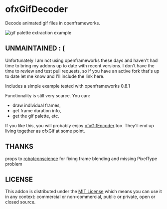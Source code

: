 # ofxGifDecoder

Decode animated gif files in openframeworks. 

![gif palette extraction example](http://ofxgif.jesusgollonet.com/img/gifdecoder.jpg)

## UNMAINTAINED : (

Unfortunately I am not using openframeworks these days and haven't had time to bring my addons up to date with recent versions. I don't have the time to review and test pull requests, so if you have an active fork that's up to date let me know and I'll include the link here.


Includes a simple example tested with openframeworks 0.8.1

Functionality is still very scarce. You can:

- draw individual frames, 
- get frame duration info, 
- get the gif palette, etc.

If you like this, you will probably enjoy [ofxGifEncoder](https://github.com/jesusgollonet/ofxGifEncoder) too.
They'll end up living together as ofxGif at some point.

## THANKS
props to [robotconscience](https://github.com/robotconscience/ofxGifDecoder) for fixing frame blending and missing PixelType problem

## LICENSE
This addon is distributed under the [MIT License](https://en.wikipedia.org/wiki/MIT_License) which means you can use it in any context: commercial or non-commercial, public or private, open or closed source.

